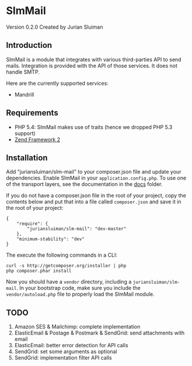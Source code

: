 SlmMail
=======
Version 0.2.0 Created by Jurian Sluiman

Introduction
------------

SlmMail is a module that integrates with various third-parties API to send mails. Integration is provided with the
API of those services. It does not handle SMTP.

Here are the currently supported services:

* Mandrill

Requirements
------------
* PHP 5.4: SlmMail makes use of traits (hence we dropped PHP 5.3 support)
* [Zend Framework 2](https://github.com/zendframework/zf2)

Installation
---
Add "juriansluiman/slm-mail" to your composer.json file and update your dependencies. Enable SlmMail in your `application.config.php`. To use one of the transport layers, see the documentation in the [docs](https://github.com/juriansluiman/SlmMail/tree/master/docs) folder.

If you do not have a composer.json file in the root of your project, copy the contents below and put that into a file called `composer.json` and save it in the root of your project:

```
{
    "require": {
        "juriansluiman/slm-mail": "dev-master"
    },
    "minimum-stability": "dev"
}
```

The execute the following commands in a CLI:

```
curl -s http://getcomposer.org/installer | php
php composer.phar install
```

Now you should have a `vendor` directory, including a `juriansluiman/slm-mail`. In your bootstrap code, make sure you include the `vendor/autoload.php` file to properly load the SlmMail module.

TODO
---
 1. Amazon SES & Mailchimp: complete implementation
 2. ElasticEmail & Postage & Postmark & SendGrid: send attachments with email
 3. ElasticEmail: better error detection for API calls
 4. SendGrid: set some arguments as optional
 5. SendGrid: implementation filter API calls
